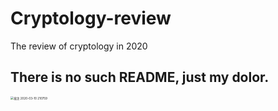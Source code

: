 # Cryptology-review
The review of cryptology in 2020

## There is no such README, just my dolor.

<img src="..\Cryptology-review\批注 2020-03-10 210759.png" alt="批注 2020-03-10 210759" style="zoom: 33%;" />

